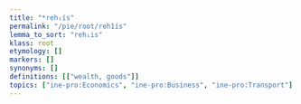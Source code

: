 ```yaml
---
title: "*reh₁ís"
permalink: "/pie/root/reh1ís"
lemma_to_sort: "reh₁is"
klass: root
etymology: []
markers: []
synonyms: []
definitions: [["wealth, goods"]]
topics: ["ine-pro:Economics", "ine-pro:Business", "ine-pro:Transport"]
---
```

